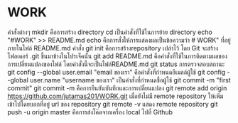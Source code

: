 # WORK
คำสั่งต่างๆ
mkdir คือการสร้าง directory
cd เป็นคำสั่งที่ใช้ในการย้าย directory
echo "#WORK" >> README.md echo คือการสั่งให้การแสดงผลเป็นข้อความว่า # WORK" ที่อยู่ภายในไฟล์ README.md
คำสั่ง git init คือการสร้างrepository เปล่าไว้ โดย Git จะสร้างโฟลเดอร์ .git ขึ้นมาข้างในโปรเจ็คนั้น
git add README.md คือคำสั่งที่ใช้ในการติดตามผลของการเปลี่ยนแปลงของไฟล์  โดยคำสั่งนี้จะเป็นไฟล์README.md
git status การตรวจสอบสถานะ
git config --global user.email "email ของเรา"  คือคำสั่งที่กำหนดอีเมลล์ผู้ใช้
git config --global user.name "username ของเรา" เป็นคำสั่งที่กำหนดชื่อผู้ใช้
git commit -m "first commit" git commit -m คือการยืนยันบันทึกและการเปลี่ยนแปลง 
git remote add origin  https://github.com/jutamas201/WORK.git เมื่อยังไม่มี remote repository ให้เพิ่มเข้าไปโดยบอกที่อยู่ url ของ repository
git remote -v แสดง remote repository
git push -u origin master คือการส่งโค๊ดจากเครื่อง local ไปที่ Github